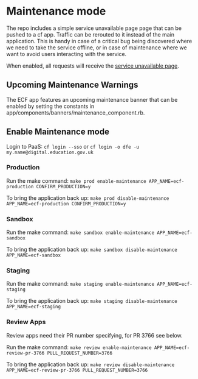 # Maintenance mode

The repo includes a simple service unavailable page page that can be pushed to a cf app.  Traffic can be rerouted to it instead of the main application. This is handy in case of a critical bug being discovered where we need to take the service offline, or in case of maintenance where we want to avoid users interacting with the service.

When enabled, all requests will receive the [service unavailable page](/service_unavailable_page/web/public/internal/index.html).

## Upcoming Maintenance Warnings

The ECF app features an upcoming maintenance banner that can be enabled by setting the constants in app/components/banners/maintenance_component.rb.

## Enable Maintenance mode

Login to PaaS: `cf login --sso` or `cf login -o dfe -u my.name@digital.education.gov.uk`

### Production

Run the make command: `make prod enable-maintenance APP_NAME=ecf-production CONFIRM_PRODUCTION=y`

To bring the application back up: `make prod disable-maintenance APP_NAME=ecf-production CONFIRM_PRODUCTION=y`

### Sandbox

Run the make command: `make sandbox enable-maintenance APP_NAME=ecf-sandbox`

To bring the application back up: `make sandbox disable-maintenance APP_NAME=ecf-sandbox`

### Staging

Run the make command: `make staging enable-maintenance APP_NAME=ecf-staging`

To bring the application back up: `make staging disable-maintenance APP_NAME=ecf-staging`

### Review Apps

Review apps need their PR number specifying, for PR 3766 see below.

Run the make command: `make review enable-maintenance APP_NAME=ecf-review-pr-3766 PULL_REQUEST_NUMBER=3766`

To bring the application back up: `make review disable-maintenance APP_NAME=ecf-review-pr-3766 PULL_REQUEST_NUMBER=3766`
